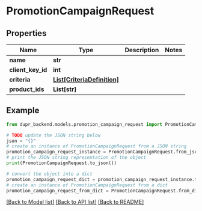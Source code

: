 # PromotionCampaignRequest


## Properties

Name | Type | Description | Notes
------------ | ------------- | ------------- | -------------
**name** | **str** |  | 
**client_key_id** | **int** |  | 
**criteria** | [**List[CriteriaDefinition]**](CriteriaDefinition.md) |  | 
**product_ids** | **List[str]** |  | 

## Example

```python
from dupr_backend.models.promotion_campaign_request import PromotionCampaignRequest

# TODO update the JSON string below
json = "{}"
# create an instance of PromotionCampaignRequest from a JSON string
promotion_campaign_request_instance = PromotionCampaignRequest.from_json(json)
# print the JSON string representation of the object
print(PromotionCampaignRequest.to_json())

# convert the object into a dict
promotion_campaign_request_dict = promotion_campaign_request_instance.to_dict()
# create an instance of PromotionCampaignRequest from a dict
promotion_campaign_request_from_dict = PromotionCampaignRequest.from_dict(promotion_campaign_request_dict)
```
[[Back to Model list]](../README.md#documentation-for-models) [[Back to API list]](../README.md#documentation-for-api-endpoints) [[Back to README]](../README.md)


